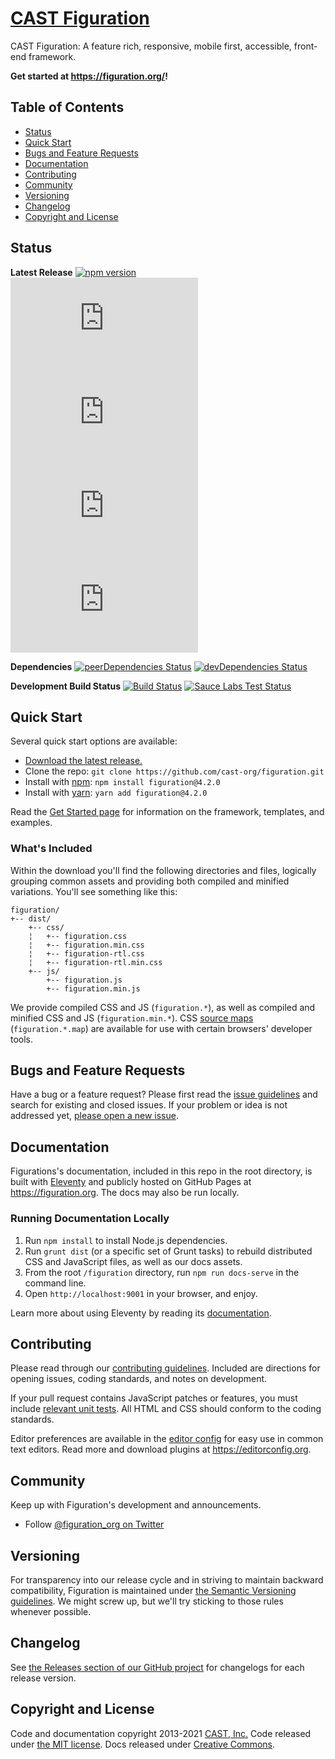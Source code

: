 # [CAST Figuration](https://figuration.org/)

CAST Figuration: A feature rich, responsive, mobile first, accessible, front-end framework.

**Get started at <https://figuration.org/>!**

## Table of Contents

- [Status](#status)
- [Quick Start](#quick-start)
- [Bugs and Feature Requests](#bugs-and-feature-requests)
- [Documentation](#documentation)
- [Contributing](#contributing)
- [Community](#community)
- [Versioning](#versioning)
- [Changelog](#changelog)
- [Copyright and License](#copyright-and-license)


## Status

**Latest Release**
[![npm version](https://img.shields.io/npm/v/figuration)](https://www.npmjs.com/package/figuration)
[![CSS size](http://img.badgesize.io/cast-org/figuration/master/dist/css/figuration.min.css?label=CSS%20size)](https://github.com/cast-org/figuration/tree/master/dist/css/figuration.min.css)
[![CSS gzip size](http://img.badgesize.io/cast-org/figuration/master/dist/css/figuration.min.css?compression=gzip&label=CSS%20gzip%20size)](https://github.com/cast-org/figuration/tree/master/dist/css/figuration.min.css)
[![JS size](http://img.badgesize.io/cast-org/figuration/master/dist/js/figuration.min.js?label=JS%20size)](https://github.com/cast-org/figuration/tree/master/dist/js/figuration.min.js)
[![JS gzip size](http://img.badgesize.io/cast-org/figuration/master/dist/js/figuration.min.js?compression=gzip&label=JS%20gzip%20size)](https://github.com/cast-org/figuration/tree/master/dist/js/figuration.min.js)

**Dependencies**
[![peerDependencies Status](https://david-dm.org/cast-org/figuration/peer-status.svg)](https://david-dm.org/cast-org/figuration/?type=peer)
[![devDependencies Status](https://david-dm.org/cast-org/figuration/dev-status.svg)](https://david-dm.org/cast-org/figuration/?type=dev)

**Development Build Status**
[![Build Status](https://img.shields.io/travis/cast-org/figuration/master)](https://travis-ci.com/cast-org/figuration)
[![Sauce Labs Test Status](https://saucelabs.com/browser-matrix/figuration.svg)](https://saucelabs.com/u/figuration)


## Quick Start

Several quick start options are available:

- [Download the latest release.](https://github.com/cast-org/figuration/archive/v4.2.0.zip)
- Clone the repo: `git clone https://github.com/cast-org/figuration.git`
- Install with [npm](https://www.npmjs.com/): `npm install figuration@4.2.0`
- Install with [yarn](https://yarnpkg.com/): `yarn add figuration@4.2.0`

Read the [Get Started page](https://figuration.org/4.2/get-started/quick-start/) for information on the framework, templates, and examples.


### What's Included

Within the download you'll find the following directories and files, logically grouping common assets and providing both compiled and minified variations. You'll see something like this:

```
figuration/
+-- dist/
    +-- css/
    ¦   +-- figuration.css
    ¦   +-- figuration.min.css
    ¦   +-- figuration-rtl.css
    ¦   +-- figuration-rtl.min.css
    +-- js/
        +-- figuration.js
        +-- figuration.min.js
```

We provide compiled CSS and JS (`figuration.*`), as well as compiled and minified CSS and JS (`figuration.min.*`). CSS [source maps](https://developers.google.com/web/tools/chrome-devtools/javascript/source-maps) (`figuration.*.map`) are available for use with certain browsers' developer tools.


## Bugs and Feature Requests

Have a bug or a feature request? Please first read the [issue guidelines](https://github.com/cast-org/figuration/tree/master/CONTRIBUTING.md#using-the-issue-tracker) and search for existing and closed issues. If your problem or idea is not addressed yet, [please open a new issue](https://github.com/cast-org/figuration/issues/new).


## Documentation

Figurations's documentation, included in this repo in the root directory, is built with [Eleventy](https://www.11ty.io/) and publicly hosted on GitHub Pages at <https://figuration.org>. The docs may also be run locally.


### Running Documentation Locally

1. Run `npm install` to install Node.js dependencies.
2. Run `grunt dist` (or a specific set of Grunt tasks) to rebuild distributed CSS and JavaScript files, as well as our docs assets.
3. From the root `/figuration` directory, run `npm run docs-serve` in the command line.
4. Open `http://localhost:9001` in your browser, and enjoy.

Learn more about using Eleventy by reading its [documentation](https://www.11ty.io/docs/).


## Contributing

Please read through our [contributing guidelines](https://github.com/cast-org/figuration/tree/master/CONTRIBUTING.md). Included are directions for opening issues, coding standards, and notes on development.

If your pull request contains JavaScript patches or features, you must include [relevant unit tests](https://github.com/cast-org/figuration/tree/master/js/tests). All HTML and CSS should conform to the coding standards.

Editor preferences are available in the [editor config](https://github.com/cast-org/figuration/tree/master/.editorconfig) for easy use in common text editors. Read more and download plugins at <https://editorconfig.org>.


## Community

Keep up with Figuration's development and announcements.

- Follow [@figuration_org on Twitter](https://twitter.com/figuration_org)


## Versioning

For transparency into our release cycle and in striving to maintain backward compatibility, Figuration is maintained under [the Semantic Versioning guidelines](http://semver.org/). We might screw up, but we'll try sticking to those rules whenever possible.


## Changelog

See [the Releases section of our GitHub project](https://github.com/cast-org/figuration/releases) for changelogs for each release version.


## Copyright and License

Code and documentation copyright 2013-2021 [CAST, Inc.](http://www.cast.org/) Code released under [the MIT license](https://github.com/cast-org/figuration/tree/master/LICENSE). Docs released under [Creative Commons](https://github.com/cast-org/figuration/tree/master/docs/LICENSE).
